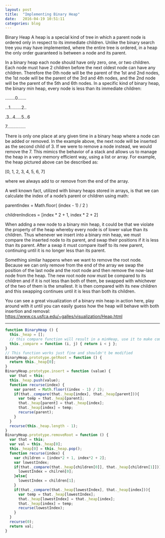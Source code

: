 ```yaml
---
layout: post
title:  "Implementing Binary Heap"
date:   2016-04-19 10:51:11
categories: blog
---
```

Binary Heap
A heap is a special kind of tree in which a parent node is ordered only in respect to its immediate children. Unlike the binary search tree you may have implemented, where the entire tree is ordered, in a heap the only order guaranteed is between a node and its parent.

In a binary heap each node should have only zero, one, or two children. Each node must have 2 children before the next oldest node can have any children. Therefore the 0th node will be the parent of the 1st and 2nd nodes, the 1st node will be the parent of the 3rd and 4th nodes, and the 2nd node will be the parent of the 5th and 6th nodes. In a specific kind of binary heap, the binary min heap, every node is less than its immediate children:

……..0…….

 …1………2..

.3…4…..5…6

7……………

There is only one place at any given time in a binary heap where a node can be added or removed. In the example above, the next node will be inserted as the second child of 3. If we were to remove a node instead, we would remove the 7. This mimics the behavior of a stack and allows us to manage the heap in a very memory efficient way, using a list or array. For example, the heap pictured above can be described as:

[0, 1, 2, 3, 4, 5, 6, 7]

where we always add to or remove from the end of the array.

A well known fact, utilized with binary heaps stored in arrays, is that we can calculate the index of a node’s parent or children using math:

parentIndex = Math.floor( (index - 1) / 2 )

childrenIndices = [index * 2 + 1, index * 2 + 2]


When adding a new node to a binary min heap, it could be that we violate the property of the heap whereby every node is of lower value than its children. Thus whenever we insert into a binary min heap, we must compare the inserted node to its parent, and swap their positions if it is less than its parent. After a swap it must compare itself to its new parent, continuing until it is no longer less than its parent.

Something similar happens when we want to remove the root node. Because we can only remove from the end of the array we swap the position of the last node and the root node and then remove the now-last node from the heap. The new root node now must be compared to its children and if it is not less than both of them, be swapped with whichever of the two of them is the smallest. It is then compared with its new children and this swapping continues until it is less than both its children.

You can see a great visualization of a binary min heap in action here, play around with it until you can easily guess how the heap will behave with both insertion and removal: https://www.cs.usfca.edu/~galles/visualization/Heap.html

_____________________________________________________________________________________

```javascript
function BinaryHeap () {
  this._heap = [];
  // this compare function will result in a minHeap, use it to make comparisons between nodes in your solution
  this._compare = function (i, j) { return i < j };
}
// This function works just fine and shouldn't be modified
BinaryHeap.prototype.getRoot = function () {
  return this._heap[0];
}
BinaryHeap.prototype.insert = function (value) {
  var that = this;
  this._heap.push(value);
  function recurse(index) {
    var parent = Math.floor((index - 1) / 2);
    if(that._compare(that._heap[index], that._heap[parent])){
      var temp = that._heap[parent];
      that._heap[parent] = that._heap[index];
      that._heap[index] = temp;
      recurse(parent);
    }
  }
  recurse(this._heap.length - 1);
}
BinaryHeap.prototype.removeRoot = function () {
  var that = this;
  var val = this._heap[0];
  this._heap[0] = this._heap.pop();
  function recurse(index) {
    var children = [index*2 + 1, index*2 + 2];
    var lowestIndex;
    if(that._compare(that._heap[children[0]], that._heap[children[1]])){
      lowestIndex = chilren[0];
    }else{
      lowestIndex = children[1];
    }
    if(that._compare(that._heap[lowestIndex], that._heap[index])){
      var temp = that._heap[lowestIndex];
      that._heap[lowestIndex] = that._heap[index];
      that._heap[index] = temp;
      recurse(lowestIndex);
    }
  }
  recurse(0);
  return val;
}
```
